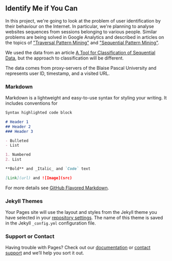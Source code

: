 ## Identify Me if You Can

In this project, we're going to look at the problem of user identification by their behaviour on the Internet. In particular, we're planning to analyse websites sequences from sessions belonging to various people. Similar problems are being solved in Google Analytics and described in articles on the topics of ["Traversal Pattern Mining"](https://scholar.google.co.uk/scholar?q=traversal+pattern+mining) and ["Sequential Pattern Mining"](https://scholar.google.co.uk/scholar?q=sequential+pattern+mining).

We used the data from an article [A Tool for Classification of Sequential Data](http://ceur-ws.org/Vol-1703/paper12.pdf), but the approach to classification will be different.

The data comes from proxy-servers of the Blaise Pascal University and represents user ID, timestamp, and a visited URL.

### Markdown

Markdown is a lightweight and easy-to-use syntax for styling your writing. It includes conventions for

```markdown
Syntax highlighted code block

# Header 1
## Header 2
### Header 3

- Bulleted
- List

1. Numbered
2. List

**Bold** and _Italic_ and `Code` text

[Link](url) and ![Image](src)
```

For more details see [GitHub Flavored Markdown](https://guides.github.com/features/mastering-markdown/).

### Jekyll Themes

Your Pages site will use the layout and styles from the Jekyll theme you have selected in your [repository settings](https://github.com/dlihhats/identifyme/settings). The name of this theme is saved in the Jekyll `_config.yml` configuration file.

### Support or Contact

Having trouble with Pages? Check out our [documentation](https://help.github.com/categories/github-pages-basics/) or [contact support](https://github.com/contact) and we’ll help you sort it out.
